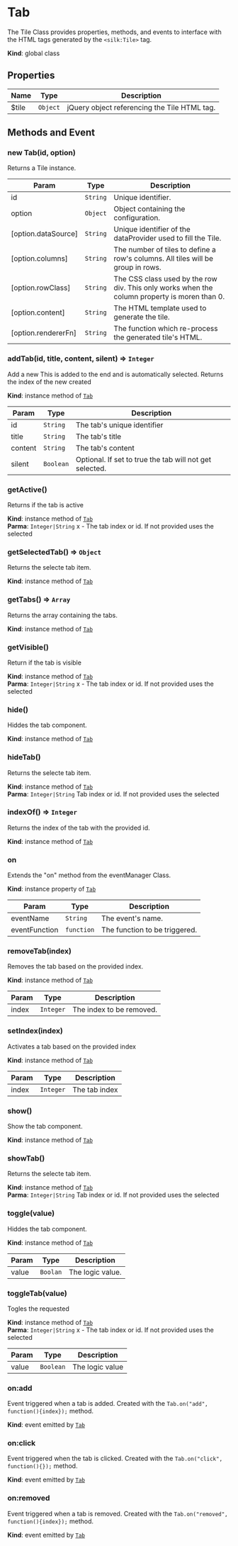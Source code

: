 # Tab
 The Tile Class provides properties, methods, and events to interface with the HTML tags generated by  the ```<silk:Tile>``` tag.

**Kind**: global class  
## Properties

| Name | Type | Description |
| --- | --- | --- |
| $tile | <code>Object</code> | jQuery object referencing the Tile HTML tag. |



## Methods and Event
 <a name="_new"></a>

### new Tab(id, option)
Returns a Tile instance.


| Param | Type | Description |
| --- | --- | --- |
| id | <code>String</code> | Unique identifier. |
| option | <code>Object</code> | Object containing the configuration. |
| [option.dataSource] | <code>String</code> | Unique identifier of the dataProvider used to fill the Tile. |
| [option.columns] | <code>String</code> | The number of tiles to define a row's columns. All tiles will be group in rows. |
| [option.rowClass] | <code>String</code> | The CSS class used by the row div. This only works when the column property is moren than 0. |
| [option.content] | <code>String</code> | The HTML template used to generate the tile. |
| [option.rendererFn] | <code>String</code> | The function which re-process the generated tile's HTML. |

<a name="Tab+addTab"></a>

### addTab(id, title, content, silent) ⇒ <code>Integer</code>
Add a new  This is added to the end and is automatically selected. Returns the index of the new created 

**Kind**: instance method of [<code>Tab</code>](#Tab)  

| Param | Type | Description |
| --- | --- | --- |
| id | <code>String</code> | The tab's unique identifier |
| title | <code>String</code> | The tab's title |
| content | <code>String</code> | The tab's content |
| silent | <code>Boolean</code> | Optional. If set to true the tab will not get selected. |

<a name="Tab+getActive"></a>

### getActive()
Returns if the tab is active

**Kind**: instance method of [<code>Tab</code>](#Tab)  
**Parma**: <code>Integer\|String</code> x - The tab index or id. If not provided uses the selected   
<a name="Tab+getSelectedTab"></a>

### getSelectedTab() ⇒ <code>Object</code>
Returns the selecte tab item.

**Kind**: instance method of [<code>Tab</code>](#Tab)  
<a name="Tab+getTabs"></a>

### getTabs() ⇒ <code>Array</code>
Returns the array containing the tabs.

**Kind**: instance method of [<code>Tab</code>](#Tab)  
<a name="Tab+getVisible"></a>

### getVisible()
Return if the tab is visible

**Kind**: instance method of [<code>Tab</code>](#Tab)  
**Parma**: <code>Integer\|String</code> x - The tab index or id. If not provided uses the selected   
<a name="Tab+hide"></a>

### hide()
Hiddes the tab component.

**Kind**: instance method of [<code>Tab</code>](#Tab)  
<a name="Tab+hideTab"></a>

### hideTab()
Returns the selecte tab item.

**Kind**: instance method of [<code>Tab</code>](#Tab)  
**Parma**: <code>Integer\|String</code> Tab index or id. If not provided uses the selected   
<a name="Tab+indexOf"></a>

### indexOf() ⇒ <code>Integer</code>
Returns the index of the tab with the provided id.

**Kind**: instance method of [<code>Tab</code>](#Tab)  
<a name="Tab+on"></a>

### on
Extends the "on" method from the eventManager Class.

**Kind**: instance property of [<code>Tab</code>](#Tab)  

| Param | Type | Description |
| --- | --- | --- |
| eventName | <code>String</code> | The event's name. |
| eventFunction | <code>function</code> | The function to be triggered. |

<a name="Tab+removeTab"></a>

### removeTab(index)
Removes the tab based on the provided index.

**Kind**: instance method of [<code>Tab</code>](#Tab)  

| Param | Type | Description |
| --- | --- | --- |
| index | <code>Integer</code> | The index to be removed. |

<a name="Tab+setIndex"></a>

### setIndex(index)
Activates a tab based on the provided index

**Kind**: instance method of [<code>Tab</code>](#Tab)  

| Param | Type | Description |
| --- | --- | --- |
| index | <code>Integer</code> | The tab index |

<a name="Tab+show"></a>

### show()
Show the tab component.

**Kind**: instance method of [<code>Tab</code>](#Tab)  
<a name="Tab+showTab"></a>

### showTab()
Returns the selecte tab item.

**Kind**: instance method of [<code>Tab</code>](#Tab)  
**Parma**: <code>Integer\|String</code> Tab index or id. If not provided uses the selected   
<a name="Tab+toggle"></a>

### toggle(value)
Hiddes the tab component.

**Kind**: instance method of [<code>Tab</code>](#Tab)  

| Param | Type | Description |
| --- | --- | --- |
| value | <code>Boolan</code> | The logic value. |

<a name="Tab+toggleTab"></a>

### toggleTab(value)
Togles the requested 

**Kind**: instance method of [<code>Tab</code>](#Tab)  
**Parma**: <code>Integer\|String</code> x - The tab index or id. If not provided uses the selected   

| Param | Type | Description |
| --- | --- | --- |
| value | <code>Boolean</code> | The logic value |

<a name="Tab+Event_add"></a>

### on:add
Event triggered when a tab is added. Created with the ```Tab.on("add", function(){index});``` method.

**Kind**: event emitted by [<code>Tab</code>](#Tab)  
<a name="Tab+Event_click"></a>

### on:click
Event triggered when the tab is clicked. Created with the ```Tab.on("click", function(){});``` method.

**Kind**: event emitted by [<code>Tab</code>](#Tab)  
<a name="Tab+Event_removed"></a>

### on:removed
Event triggered when a tab is removed. Created with the ```Tab.on("removed", function(){index});``` method.

**Kind**: event emitted by [<code>Tab</code>](#Tab)  


